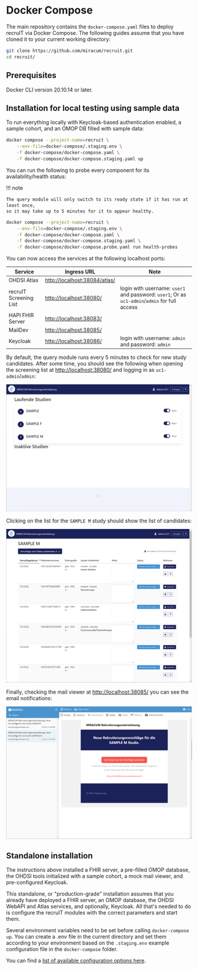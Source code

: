 # Docker Compose

The main repository contains the `docker-compose.yaml` files to deploy recruIT via Docker Compose.
The following guides assume that you have cloned it to your current working directory:

```sh
git clone https://github.com/miracum/recruit.git
cd recruit/
```

## Prerequisites

Docker CLI version 20.10.14 or later.

## Installation for local testing using sample data

To run everything locally with Keycloak-based authentication enabled, a sample cohort,
and an OMOP DB filled with sample data:

```sh
docker compose --project-name=recruit \
    --env-file=docker-compose/.staging.env \
    -f docker-compose/docker-compose.yaml \
    -f docker-compose/docker-compose.staging.yaml up
```

You can run the following to probe every component for its availability/health status:

!!! note

    The query module will only switch to its ready state if it has run at least once,
    so it may take up to 5 minutes for it to appear healthy.

```sh
docker compose --project-name=recruit \
    --env-file=docker-compose/.staging.env \
    -f docker-compose/docker-compose.yaml \
    -f docker-compose/docker-compose.staging.yaml \
    -f docker-compose/docker-compose.probe.yaml run health-probes
```

You can now access the services at the following localhost ports:

| Service                | Ingress URL                     | Note                                                                                          |
| ---------------------- | ------------------------------- | --------------------------------------------------------------------------------------------- |
| OHDSI Atlas            | <http://localhost:38084/atlas/> |                                                                                               |
| recruIT Screening List | <http://localhost:38080/>       | login with username: `user1` and password: `user1`; Or as `uc1-admin`/`admin` for full access |
| HAPI FHIR Server       | <http://localhost:38083/>       |                                                                                               |
| MailDev                | <http://localhost:38085/>       |                                                                                               |
| Keycloak               | <http://localhost:38086/>       | login with username: `admin` and password: `admin`                                            |

By default, the query module runs every 5 minutes to check for new study candidates. After some time, you should see
the following when opening the screening list at <http://localhost:38080/> and logging in as `uc1-admin`/`admin`:

![Screening list overview](../_img/docker-compose/list-overview.png)

Clicking on the list for the `SAMPLE M` study should show the list of candidates:

![Screening list for the sample study](../_img/docker-compose/list-sample-m.png)

Finally, checking the mail viewer at <http://localhost:38085/> you can see the email notifications:

![Screening list for the sample study](../_img/docker-compose/notify-mail-sample-m.png)

## Standalone installation

The instructions above installed a FHIR server, a pre-filled OMOP database, the OHDSI tools initialized with a sample cohort,
a mock mail viewer, and pre-configured Keycloak.

This standalone, or "production-grade" installation assumes that you already have deployed a FHIR server, an OMOP database,
the OHDSI WebAPI and Atlas services, and optionally, Keycloak. All that's needed to do is configure the recruIT modules with the
correct parameters and start them.

Several environment variables need to be set before calling `docker-compose up`.
You can create a .env file in the current directory and set them according to your environment based on the `.staging.env`
example configuration file in the `docker-compose` folder.

You can find a [list of available configuration options here](../configuration/options.md).
